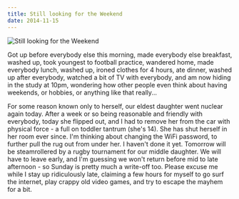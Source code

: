 ```yaml
---
title: Still looking for the Weekend
date: 2014-11-15
---
```


![Still looking for the Weekend](https://source.unsplash.com/LuQ2ex5HY3c/1600x900)

Got up before everybody else this morning, made everybody else breakfast, washed up, took youngest to football practice, wandered home, made everybody lunch, washed up, ironed clothes for 4 hours, ate dinner, washed up after everybody, watched a bit of TV with everybody, and am now hiding in the study at 10pm, wondering how other people even think about having weekends, or hobbies, or anything like that really...

For some reason known only to herself, our eldest daughter went nuclear again today. After a week or so being reasonable and friendly with everybody, today she flipped out, and I had to remove her from the car with physical force - a full on toddler tantrum (she's 14). She has shut herself in her room ever since. I'm thinking about changing the WiFi password, to further pull the rug out from under her. I haven't done it yet. Tomorrow will be steamrollered by a rugby tournament for our middle daughter. We will have to leave early, and I'm guessing we won't return before mid to late afternoon - so Sunday is pretty much a write-off too. Please excuse me while I stay up ridiculously late, claiming a few hours for myself to go surf the internet, play crappy old video games, and try to escape the mayhem for a bit.